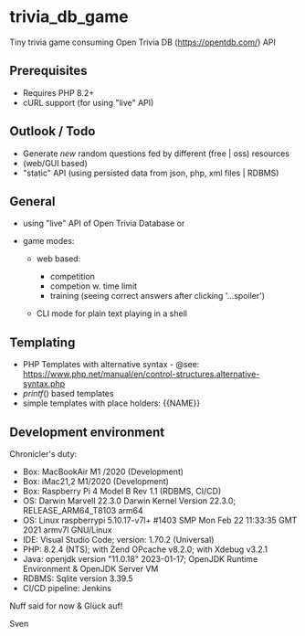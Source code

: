 # trivia_db_game
Tiny trivia game consuming Open Trivia DB (https://opentdb.com/) API 


## Prerequisites
- Requires PHP 8.2+
- cURL support (for using "live" API)


## Outlook / Todo
 - Generate *new* random questions fed by different (free | oss) resources 
 - (web/GUI based)
 - "static" API (using persisted data from json, php, xml files | RDBMS)

## General
 - using "live" API of Open Trivia Database or

 - game modes:
   - web based:
     - competition
     - competion w. time limit
     - training (seeing correct answers after clicking '...spoiler')

   - CLI mode for plain text  playing in a shell 


## Templating 

- PHP Templates with alternative syntax - @see: https://www.php.net/manual/en/control-structures.alternative-syntax.php
- *printf*() based templates
- simple templates with place holders: {{NAME}}

## Development environment 

 Chronicler's duty: 

 - Box: MacBookAir M1 /2020 (Development)
 - Box: iMac21,2 M1/2020 (Development)
 - Box: Raspberry Pi 4 Model B Rev 1.1 (RDBMS, CI/CD)
 - OS: Darwin Marvell 22.3.0 Darwin Kernel Version 22.3.0; RELEASE_ARM64_T8103 arm64
 - OS: Linux raspberrypi 5.10.17-v7l+ #1403 SMP Mon Feb 22 11:33:35 GMT 2021 armv7l GNU/Linux
 - IDE: Visual Studio Code; version: 1.70.2 (Universal)
 - PHP: 8.2.4 (NTS); with Zend OPcache v8.2.0; with Xdebug v3.2.1
 - Java: openjdk version "11.0.18" 2023-01-17; OpenJDK Runtime Environment  & OpenJDK Server VM
 - RDBMS: Sqlite version 3.39.5
 - CI/CD pipeline: Jenkins 


 Nuff said for now & Glück auf! 

 Sven
